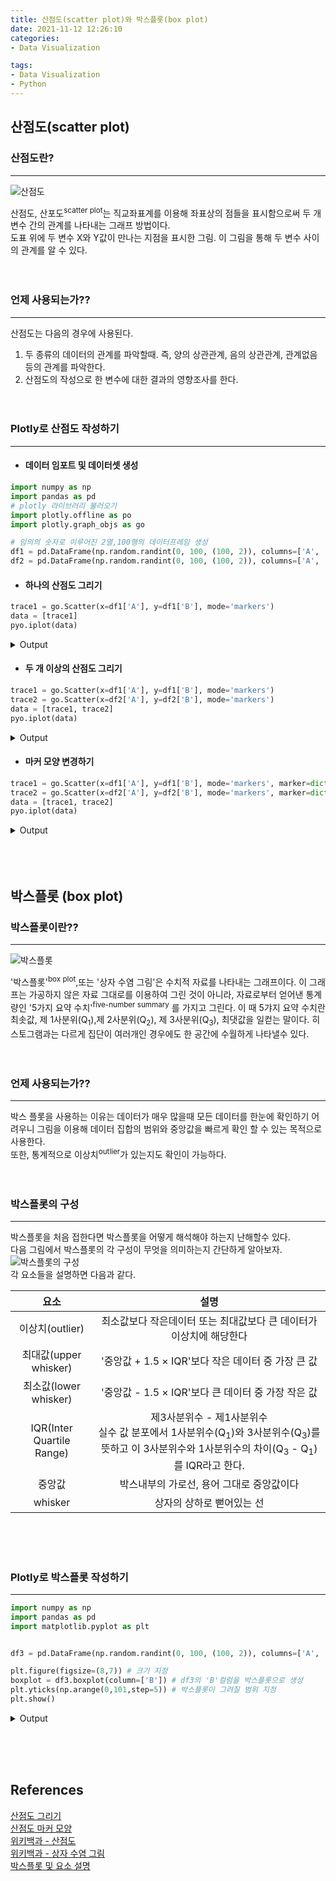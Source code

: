 ```yaml
---
title: 산점도(scatter plot)와 박스플롯(box plot)
date: 2021-11-12 12:26:10
categories: 
- Data Visualization

tags: 
- Data Visualization
- Python
---
```


## 산점도(scatter plot)
### 산점도란?

---
![산점도](/images/Scatterplot_boxplot/Scatter_plot.png)  

산점도, 산포도<sup>scatter plot</sup>는 직교좌표계를 이용해 좌표상의 점들을 표시함으로써 두 개 변수 간의 관계를 나타내는 그래프 방법이다.  
도표 위에  두 변수 X와 Y값이 만나는 지점을 표시한 그림. 이 그림을 통해 두 변수 사이의 관계를 알 수 있다.
<br><br><br>

### 언제 사용되는가??

---

산점도는 다음의 경우에 사용된다.
1. 두 종류의 데이터의 관계를 파악할때. 즉, 양의 상관관계, 음의 상관관계, 관계없음 등의 관계를 파악한다.
2. 산점도의 작성으로 한 변수에 대한 결과의 영향조사를 한다.
<br><br><br>

### Plotly로 산점도 작성하기

---

* #### 데이터 임포트 및 데이터셋 생성
```python
import numpy as np
import pandas as pd
# plotly 라이브러리 불러오기
import plotly.offline as po
import plotly.graph_objs as go

# 임의의 숫자로 이루어진 2열,100행의 데이터프레임 생성
df1 = pd.DataFrame(np.random.randint(0, 100, (100, 2)), columns=['A', 'B'])
df2 = pd.DataFrame(np.random.randint(0, 100, (100, 2)), columns=['A', 'B'])
```

* #### 하나의 산점도 그리기

```python
trace1 = go.Scatter(x=df1['A'], y=df1['B'], mode='markers')
data = [trace1]
pyo.iplot(data)
```

<details> 
<summary>Output</summary>

![](/images/Scatterplot_boxplot/Scatter_plot-1.png)  

df1이 그대로 산점도로 출력된 모습이다.

</details>

* #### 두 개 이상의 산점도 그리기

```python
trace1 = go.Scatter(x=df1['A'], y=df1['B'], mode='markers')
trace2 = go.Scatter(x=df2['A'], y=df2['B'], mode='markers')
data = [trace1, trace2]
pyo.iplot(data)
```

<details> 
<summary>Output</summary>

![](/images/Scatterplot_boxplot/Scatter_plot-2.png)  

df1과 df2가 한 도표 내에 산점도로 출력된 모습이다.
이렇게 다른 데이터를 표시하고 싶을때에는 출력코드에 새로운 데이터값을 넣어주기만 하면 된다.

</details>

* #### 마커 모양 변경하기

```python
trace1 = go.Scatter(x=df1['A'], y=df1['B'], mode='markers', marker=dict(size=7, color='#D90B0B', symbol=20))
trace2 = go.Scatter(x=df2['A'], y=df2['B'], mode='markers', marker=dict(size=7, color='#F24444', symbol=23))
data = [trace1, trace2]
pyo.iplot(data)
```
<details> 
<summary>Output</summary>

![](/images/Scatterplot_boxplot/Scatter_plot-3.png)  

그림처럼 마커의 모양을 변경 할 수 있다.
`color`옵션은 헥스코드와 rgb값 모두 가능하며, 모양의 경우 매우 다양하므로 포스팅 최하단에 링크를 첨부한다. 

</details>
<br><br><br>

## 박스플롯 (box plot)

### 박스플롯이란??

---

![박스플롯](/images/Scatterplot_boxplot/box_plot.png)  

'박스플롯'<sup>box plot</sup>,또는 '상자 수염 그림'은 수치적 자료를 나타내는 그래프이다. 이 그래프는 가공하지 않은 자료 그대로를 이용하여 그린 것이 아니라, 자료로부터 얻어낸 통계량인 '5가지 요약 수치'<sup>five-number summary</sup> 를 가지고 그린다. 이 때 5갸지 요약 수치란 최솟값, 제 1사분위(Q<sub>1</sub>),제 2사분위(Q<sub>2</sub>), 제 3사분위(Q<sub>3</sub>), 최댓값을 일컫는 말이다. 히스토그램과는 다르게 집단이 여러개인 경우에도 한 공간에 수월하게 나타낼수 있다.
<br><br><br>

### 언제 사용되는가??

---
박스 플롯을 사용하는 이유는 데이터가 매우 많을때 모든 데이터를 한눈에 확인하기 어려우니 그림을 이용해 데이터 집합의 범위와 중앙값을 빠르게 확인 할 수 있는 목적으로 사용한다.  
또한, 통계적으로 이상치<sup>outlier</sup>가 있는지도 확인이 가능하다.
<br><br><br>

### 박스플롯의 구성

---

박스플롯을 처음 접한다면 박스플롯을 어떻게 해석해야 하는지 난해할수 있다.  
다음 그림에서 박스플롯의 각 구성이 무엇을 의미하는지 간단하게 알아보자.  
![박스플롯의 구성](/images/Scatterplot_boxplot/box_plot-1.png)  
각 요소들을 설명하면 다음과 같다.  

|요소|설명|
|:---:|:---:|
|이상치(outlier)|최소값보다 작은데이터 또는 최대값보다 큰 데이터가 이상치에 해당한다|
|최대값(upper whisker)|'중앙값 + 1.5 × IQR'보다 작은 데이터 중 가장 큰 값 |
|최소값(lower whisker)|'중앙값 - 1.5 × IQR'보다 큰 데이터 중 가장 작은 값 |
|IQR(Inter Quartile Range)|제3사분위수 - 제1사분위수<br>실수 값 분포에서 1사분위수(Q<sub>1</sub>)와 3사분위수(Q<sub>3</sub>)를 뜻하고 이 3사분위수와 1사분위수의 차이(Q<sub>3</sub> - Q<sub>1</sub>)를 IQR라고 한다.|
|중앙값|박스내부의 가로선, 용어 그대로 중앙값이다|
|whisker|상자의 상하로 뻗어있는 선|

<br><br><br>


### Plotly로 박스플롯 작성하기

---

```python
import numpy as np
import pandas as pd
import matplotlib.pyplot as plt


df3 = pd.DataFrame(np.random.randint(0, 100, (100, 2)), columns=['A', 'B']) #임의로 수 생성

plt.figure(figsize=(8,7)) # 크기 지정
boxplot = df3.boxplot(column=['B']) # df3의 'B'컬럼을 박스플롯으로 생성
plt.yticks(np.arange(0,101,step=5)) # 박스플롯이 그려질 범위 지정
plt.show()
```

<details> 
<summary>Output</summary>

![](/images/Scatterplot_boxplot/box_plot-2.png)  
위처럼 임의로 생성된 데이터프레임을 이용해 박스플롯을 만들 수 있다.

</details>

<br><br><br>





## References

[산점도 그리기](https://hogni.tistory.com/84)  
[산점도 마커 모양](https://plotly.com/python/marker-style/)  
[위키백과 - 산점도](https://ko.wikipedia.org/wiki/%EC%82%B0%EC%A0%90%EB%8F%84)  
[위키백과 - 상자 수염 그림](https://ko.wikipedia.org/wiki/%EC%83%81%EC%9E%90_%EC%88%98%EC%97%BC_%EA%B7%B8%EB%A6%BC)  
[박스플롯 및 요소 설명](https://codedragon.tistory.com/7012)
